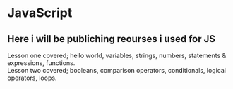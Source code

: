 # JavaScript
<h2>Here i will be publiching reourses i used for JS<br></h2>

Lesson one covered; hello world, variables, strings, numbers, statements & expressions, functions. <br>
Lesson two covered; booleans, comparison operators, conditionals, logical operators, loops. <br> 
